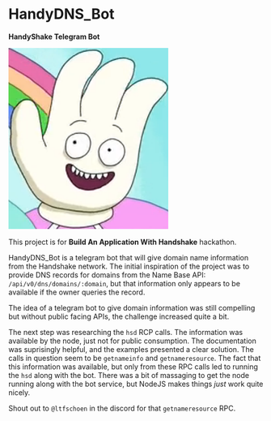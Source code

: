 # HandyDNS_Bot
**HandyShake Telegram Bot**

![Handy](./Handy.png)

This project is for **Build An Application With Handshake** hackathon.

HandyDNS_Bot is a telegram bot that will give domain name information from the Handshake network. The initial inspiration of the project was to provide DNS records for domains from the Name Base API:
`/api/v0/dns/domains/:domain`, but that information only appears to be available if the owner queries the record.

The idea of a telegram bot to give domain information was still compelling but without public facing APIs, the challenge increased quite a bit. 

The next step was researching the `hsd` RCP calls.  The information was available by the node, just not for public consumption. The documentation was suprisingly helpful, and the examples presented a clear solution. The calls in question seem to be `getnameinfo` and `getnameresource`. The fact that this information was available, but only from these RPC calls led to running the `hsd` along with the bot. There was a bit of massaging to get the node running along with the bot service, but NodeJS makes things *just* work quite nicely.

Shout out to `@ltfschoen` in the discord for that `getnameresource` RPC.